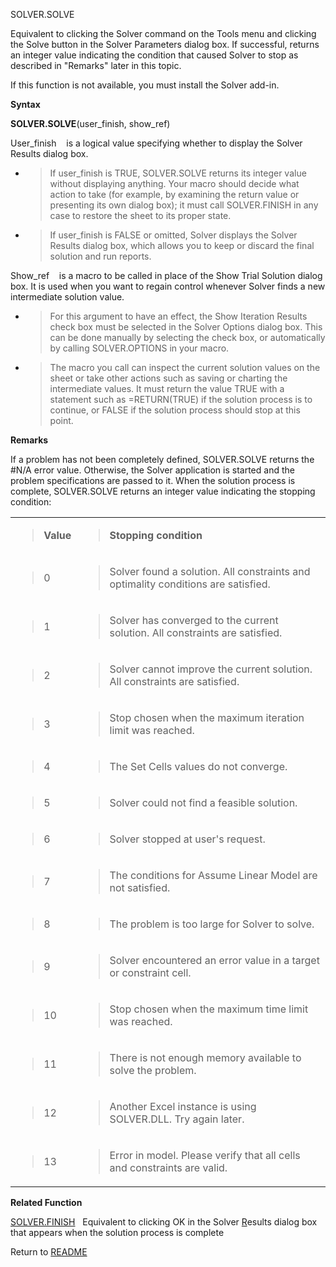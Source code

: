 SOLVER.SOLVE

Equivalent to clicking the Solver command on the Tools menu and clicking
the Solve button in the Solver Parameters dialog box. If successful,
returns an integer value indicating the condition that caused Solver to
stop as described in "Remarks" later in this topic.

If this function is not available, you must install the Solver add-in.

**Syntax**

**SOLVER.SOLVE**(user\_finish, show\_ref)

User\_finish&nbsp;&nbsp;&nbsp;&nbsp;is a logical value specifying
whether to display the Solver Results dialog box.

  - > If user\_finish is TRUE, SOLVER.SOLVE returns its integer value
    > without displaying anything. Your macro should decide what action
    > to take (for example, by examining the return value or presenting
    > its own dialog box); it must call SOLVER.FINISH in any case to
    > restore the sheet to its proper state.

  - > If user\_finish is FALSE or omitted, Solver displays the Solver
    > Results dialog box, which allows you to keep or discard the final
    > solution and run reports.


Show\_ref&nbsp;&nbsp;&nbsp;&nbsp;is a macro to be called in place of the
Show Trial Solution dialog box. It is used when you want to regain
control whenever Solver finds a new intermediate solution value.

  - > For this argument to have an effect, the Show Iteration Results
    > check box must be selected in the Solver Options dialog box. This
    > can be done manually by selecting the check box, or automatically
    > by calling SOLVER.OPTIONS in your macro.

  - > The macro you call can inspect the current solution values on the
    > sheet or take other actions such as saving or charting the
    > intermediate values. It must return the value TRUE with a
    > statement such as =RETURN(TRUE) if the solution process is to
    > continue, or FALSE if the solution process should stop at this
    > point.


**Remarks**

If a problem has not been completely defined, SOLVER.SOLVE returns the
\#N/A error value. Otherwise, the Solver application is started and the
problem specifications are passed to it. When the solution process is
complete, SOLVER.SOLVE returns an integer value indicating the stopping
condition:

<table>
<tbody>
<tr class="odd">
<td><blockquote>
<p><strong>Value</strong></p>
</blockquote></td>
<td><blockquote>
<p><strong>Stopping condition</strong></p>
</blockquote></td>
</tr>
<tr class="even">
<td><blockquote>
<p>0</p>
</blockquote></td>
<td><blockquote>
<p>Solver found a solution. All constraints and optimality conditions are satisfied.</p>
</blockquote></td>
</tr>
<tr class="odd">
<td><blockquote>
<p>1</p>
</blockquote></td>
<td><blockquote>
<p>Solver has converged to the current solution. All constraints are satisfied.</p>
</blockquote></td>
</tr>
<tr class="even">
<td><blockquote>
<p>2</p>
</blockquote></td>
<td><blockquote>
<p>Solver cannot improve the current solution. All constraints are satisfied.</p>
</blockquote></td>
</tr>
<tr class="odd">
<td><blockquote>
<p>3</p>
</blockquote></td>
<td><blockquote>
<p>Stop chosen when the maximum iteration limit was reached.</p>
</blockquote></td>
</tr>
<tr class="even">
<td><blockquote>
<p>4</p>
</blockquote></td>
<td><blockquote>
<p>The Set Cells values do not converge.</p>
</blockquote></td>
</tr>
<tr class="odd">
<td><blockquote>
<p>5</p>
</blockquote></td>
<td><blockquote>
<p>Solver could not find a feasible solution.</p>
</blockquote></td>
</tr>
<tr class="even">
<td><blockquote>
<p>6</p>
</blockquote></td>
<td><blockquote>
<p>Solver stopped at user's request.</p>
</blockquote></td>
</tr>
<tr class="odd">
<td><blockquote>
<p>7</p>
</blockquote></td>
<td><blockquote>
<p>The conditions for Assume Linear Model are not satisfied.</p>
</blockquote></td>
</tr>
<tr class="even">
<td><blockquote>
<p>8</p>
</blockquote></td>
<td><blockquote>
<p>The problem is too large for Solver to solve.</p>
</blockquote></td>
</tr>
<tr class="odd">
<td><blockquote>
<p>9</p>
</blockquote></td>
<td><blockquote>
<p>Solver encountered an error value in a target or constraint cell.</p>
</blockquote></td>
</tr>
<tr class="even">
<td><blockquote>
<p>10</p>
</blockquote></td>
<td><blockquote>
<p>Stop chosen when the maximum time limit was reached.</p>
</blockquote></td>
</tr>
<tr class="odd">
<td><blockquote>
<p>11</p>
</blockquote></td>
<td><blockquote>
<p>There is not enough memory available to solve the problem.</p>
</blockquote></td>
</tr>
<tr class="even">
<td><blockquote>
<p>12</p>
</blockquote></td>
<td><blockquote>
<p>Another Excel instance is using SOLVER.DLL. Try again later.</p>
</blockquote></td>
</tr>
<tr class="odd">
<td><blockquote>
<p>13</p>
</blockquote></td>
<td><blockquote>
<p>Error in model. Please verify that all cells and constraints are valid.</p>
</blockquote></td>
</tr>
</tbody>
</table>

**Related Function**

[SOLVER.FINISH](SOLVER.FINISH.md)&nbsp;&nbsp;&nbsp;Equivalent to clicking OK in the Solver
[R](R.md)esults dialog box that appears when the solution process is complete



Return to [README](README.md)

